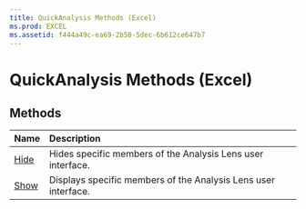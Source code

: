 ```yaml
---
title: QuickAnalysis Methods (Excel)
ms.prod: EXCEL
ms.assetid: f444a49c-ea69-2b50-5dec-6b612ce647b7
---
```



# QuickAnalysis Methods (Excel)

## Methods



|**Name**|**Description**|
|:-----|:-----|
|[Hide](quickanalysis-hide-method-excel.md)|Hides specific members of the Analysis Lens user interface.|
|[Show](quickanalysis-show-method-excel.md)|Displays specific members of the Analysis Lens user interface.|

